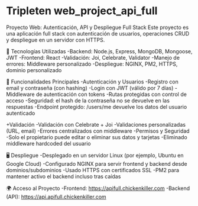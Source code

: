 # Tripleten web_project_api_full

Proyecto Web: Autenticación, API y Despliegue Full Stack
Este proyecto es una aplicación full stack con autenticación de usuarios, operaciones CRUD y despliegue en un servidor con HTTPS.

🔧 Tecnologías Utilizadas
-Backend: Node.js, Express, MongoDB, Mongoose, JWT
-Frontend: React
-Validación: Joi, Celebrate, Validator
-Manejo de errores: Middleware personalizado
-Despliegue: NGINX, PM2, HTTPS, dominio personalizado

🔐 Funcionalidades Principales
-Autenticación y Usuarios
-Registro con email y contraseña (con hashing)
-Login con JWT (válido por 7 días)
-Middleware de autenticación con tokens
-Rutas protegidas con control de acceso
-Seguridad: el hash de la contraseña no se devuelve en las respuestas
-Endpoint protegido: /users/me devuelve los datos del usuario autenticado

+Validación
-Validación con Celebrate + Joi
-Validaciones personalizadas (URL, email)
-Errores centralizados con middleware
-Permisos y Seguridad
-Solo el propietario puede editar o eliminar sus datos y tarjetas
-Eliminado middleware hardcoded del usuario

🖥️ Despliegue
-Desplegado en un servidor Linux (por ejemplo, Ubuntu en Google Cloud)
-Configurado NGINX para servir frontend y backend desde dominios/subdominios
-Usado HTTPS con certificados SSL
-PM2 para mantener activo el backend incluso tras caídas

🌍 Acceso al Proyecto
-Frontend: https://apifull.chickenkiller.com
-Backend (API): https://api.apifull.chickenkiller.com
